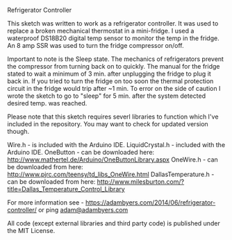 Refrigerator Controller

This sketch was written to work as a refrigerator controller. It was used to replace a broken mechanical thermostat in
a mini-fridge. I used a waterproof DS18B20 digital temp sensor to monitor the temp in the fridge. An 8 amp SSR was
used to turn the fridge compressor on/off.

Important to note is the Sleep state. The mechanics of refrigerators prevent the compressor 
from turning back on to quickly. The manual for the fridge stated to wait a minimum of 3 min. after unplugging the fridge to
plug it back in. If you tried to turn the fridge on too soon the thermal protection circuit in the fridge would trip
after ~1 min. To error on the side of caution I wrote the sketch to go to "sleep" for 5 min. after the system detected
desired temp. was reached.

Please note that this sketch requires severl libraries to function which I've included in the repository. You may want to
check for updated version though.

Wire.h - is included with the Arduino IDE.
LiquidCrystal.h - included with the Arduino IDE.
OneButton - can be downloaded here: http://www.mathertel.de/Arduino/OneButtonLibrary.aspx
OneWire.h - can be downloaded from here: http://www.pjrc.com/teensy/td_libs_OneWire.html
DallasTemperature.h - can be downloaded from here: http://www.milesburton.com/?title=Dallas_Temperature_Control_Library 

For more information see - https://adambyers.com/2014/06/refrigerator-controller/ or ping adam@adambyers.com

All code (except external libraries and third party code) is published under the MIT License.